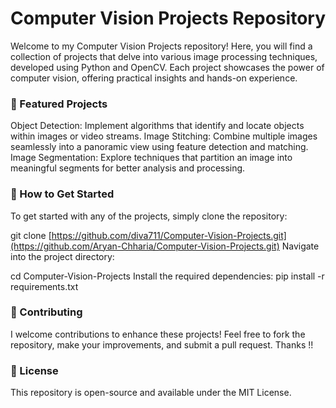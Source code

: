 # Computer Vision Projects Repository
Welcome to my Computer Vision Projects repository! Here, you will find a collection of projects that delve into various image processing techniques, developed using Python and OpenCV. Each project showcases the power of computer vision, offering practical insights and hands-on experience.

### 🚀 Featured Projects
Object Detection: Implement algorithms that identify and locate objects within images or video streams.
Image Stitching: Combine multiple images seamlessly into a panoramic view using feature detection and matching.
Image Segmentation: Explore techniques that partition an image into meaningful segments for better analysis and processing.

### 📖 How to Get Started
To get started with any of the projects, simply clone the repository:

git clone [https://github.com/diva711/Computer-Vision-Projects.git](https://github.com/Aryan-Chharia/Computer-Vision-Projects.git)
Navigate into the project directory:

cd Computer-Vision-Projects
Install the required dependencies:
pip install -r requirements.txt

### 🤝 Contributing
I welcome contributions to enhance these projects! Feel free to fork the repository, make your improvements, and submit a pull request. Thanks !!

### 📝 License
This repository is open-source and available under the MIT License.
